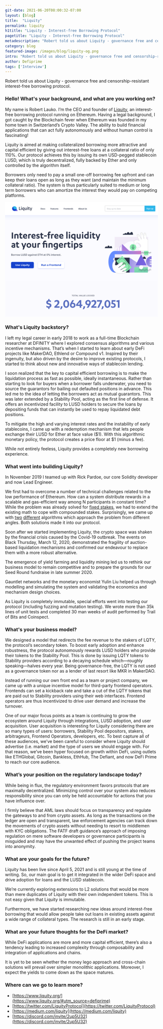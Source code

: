 ```yaml
---
git-date: 2021-06-20T08:00:32-07:00
layout: [blog]
title:  "Liquity"
permalink: liquity
h1title: "Liquity - Interest-free Borrowing Protocol"
pagetitle: "Liquity - Interest-free Borrowing Protocol"
metadescription: "Robert told us about Liquity - governance free and censorship-resistant interest-free borrowing protocol"
category: blog
featured-image: /images/blog/liquity-og.png
intro: "Robert told us about Liquity - governance free and censorship-resistant interest-free borrowing protocol"
author: Defiprime
tags: ['Interview']
---
```

Robert told us about Liquity - governance free and censorship-resistant interest-free borrowing protocol.

### Hello! What's your background, and what are you working on?

My name is Robert Lauko. I’m the CEO and founder of [Liquity](https://www.liquity.org/#utm_source=defiprime), an interest-free borrowing protocol running on Ethereum. Having a legal background, I got caught by the Blockchain fever when Ethereum was founded in my home town in Switzerland’s Crypto Valley. The ability to build financial applications that can act fully autonomously and without human control is fascinating!

Liquity is aimed at making collateralized borrowing more attractive and capital efficient by giving out interest-free loans at a collateral ratio of only 110%. Our protocol achieves this by issuing its own USD-pegged stablecoin LUSD, which is truly decentralized, fully backed by Ether and only controlled by the algorithm itself.

Borrowers only need to pay a small one-off borrowing fee upfront and can keep their loans open as long as they want (and maintain the minimum collateral ratio). The system is thus particularly suited to medium or long term borrowers who can amortize the interest they would pay on competing platforms.

![](/images/blog/Liquity___Interest-free_liquidity.png)

### What's Liquity backstory?

I left my legal career in early 2018 to work as a full-time Blockchain researcher at DFINITY where I explored consensus algorithms and various incentive mechanisms. That’s when I started to learn about early DeFi projects like MakerDAO, Ethlend or Compound v1. Inspired by their ingenuity, but also driven by the desire to improve existing protocols, I started to think about new and innovative ways of stablecoin lending.

I soon realized that the key to capital efficient borrowing is to make the liquidation process as fast as possible, ideally instantaneous. Rather than starting to look for buyers when a borrower falls underwater, you need to source the guarantors for bailing out defaulted positions in advance. This led me to the idea of letting the borrowers act as mutual guarantors. This was later extended by a Stability Pool, acting as the first line of defense. It offers an incentivized facility to LUSD holders to secure the loans by depositing funds that can instantly be used to repay liquidated debt positions.

To mitigate the high and varying interest rates and the instability of early stablecoins, I came up with a redemption mechanism that lets people exchange their LUSD for Ether at face value ($1). With this algorithmic monetary policy, the protocol creates a price floor at $1 (minus a fee).

While not entirely feeless, Liquity provides a completely new borrowing experience.


### What went into building Liquity?

In November 2019 I teamed up with Rick Pardoe, our core Solidity developer and now Lead Engineer.

We first had to overcome a number of technical challenges related to the low performance of Ethereum. How can a system distribute rewards in a scalable and gas-efficient way among N participants in constant time? While the problem was already solved for [fixed stakes](http://batog.info/papers/scalable-reward-distribution.pdf), we had to extend the existing math to cope with compounded stakes. Surprisingly, we came up with [two](https://github.com/liquity/dev/blob/main/papers/Efficient_Order-Preserving_Redistribution_of_Troves.pdf) [different](https://github.com/liquity/dev/blob/main/papers/Scalable_Reward_Distribution_with_Compounding_Stakes.pdf) algorithms which approach the problem from different angles. Both solutions made it into our protocol.

Soon after we started implementing Liquity, the crypto space was shaken by the financial crisis caused by the Covid-19 outbreak. The events on Black Thursday, March 12, 2020, demonstrated the fragility of auction-based liquidation mechanisms and confirmed our endeavour to replace them with a more robust alternative.

The emergence of yield farming and liquidity mining led us to rethink our business model to remain competitive and to prepare the grounds for our Seed Round fundraise in late summer 2020.

Gauntlet networks and the monetary economist Yulin Liu helped us through modelling and simulating the system and validating the economics and mechanism design choices.

As Liquity is completely immutable, special efforts went into testing our protocol (including fuzzing and mutation testing). We wrote more than 35k lines of unit tests and completed 30 man weeks of audit performed by Trail of Bits and Coinspect.


### What's your business model?

We designed a model that redirects the fee revenue to the stakers of LQTY, the protocol’s secondary token. To boost early adoption and enhance robustness, the protocol autonomously rewards LUSD holders who provide their tokens to the Stability Pool. This is done by issuing LQTY tokens to Stability providers according to a decaying schedule which—roughly speaking—halves every year. Being governance-free, the LQTY is not used as a governance token nor as a lender of last resort like MKR in MakerDAO.

Instead of running our own front end as a team or project company, we came up with a unique incentive model for third-party frontend operators. Frontends can set a kickback rate and take a cut of the LQTY tokens that are paid out to Stability providers using their web interfaces. Frontend operators are thus incentivized to drive user demand and increase the turnover.

One of our major focus points as a team is continuing to grow the ecosystem around Liquity through integrations, LUSD adoption, and user acquisition. User acquisition is interesting for Liquity considering there are so many types of users: borrowers, Stability Pool depositors, stakers, arbitrageurs, Frontend Operators, developers, etc. To best capture all of these audiences, we’ve been careful to consider where Liquity should advertise (i.e. market) and the type of users we should engage with. For that reason, we’ve been hyper focused on growth within DeFi, using outlets like ETHGlobal, Gitcoin, Bankless, EthHub, The Defiant, and now DeFi Prime to reach our core audience.  


### What’s your position on the regulatory landscape today?

While being in flux, the regulatory environment favors protocols that are maximally decentralized. Minimizing control over your system also reduces responsibility since you can only be held accountable for actions that you have influence over.

I firmly believe that AML laws should focus on transparency and regulate the gateways to and from crypto assets. As long as the transactions on the ledger are open and transparent, law enforcement agencies can track down the movements of crypto assets without needing to resort to middlemen with KYC obligations. The FATF draft guidance’s approach of imposing regulation on mere software developers or governance participants is misguided and may have the unwanted effect of pushing the project teams into anonymity.


### What are your goals for the future?

Liquity has been live since April 5, 2021 and is still young at the time of writing. So, our main goal is to get it integrated in the wider DeFi space and drive adoption for loans and the LUSD stablecoin.

We’re currently exploring extensions to L2 solutions that would be more than mere duplicates of Liquity with their own independent tokens. This is not easy given that Liquity is immutable.

Furthermore, we have started researching new ideas around interest-free borrowing that would allow people take out loans in existing assets against a wide range of collateral types. The research is still in an early stage.


### What are your future thoughts for the DeFi market?

While DeFi applications are more and more capital efficient, there’s also a tendency leading to increased complexity through composability and integration of applications and chains.

It is yet to be seen whether the money lego approach and cross-chain solutions will prevail over simpler monolithic applications. Moreover, I expect the yields to come down as the space matures.


### Where can we go to learn more?

*   [https://www.liquity.org/](https://www.liquity.org/#utm_source=defiprime)
*   [https://twitter.com/LiquityProtocol](https://twitter.com/LiquityProtocol)
*   [https://medium.com/liquity](https://medium.com/liquity)
*   [https://discord.com/invite/2up5U32](https://discord.com/invite/2up5U32)

